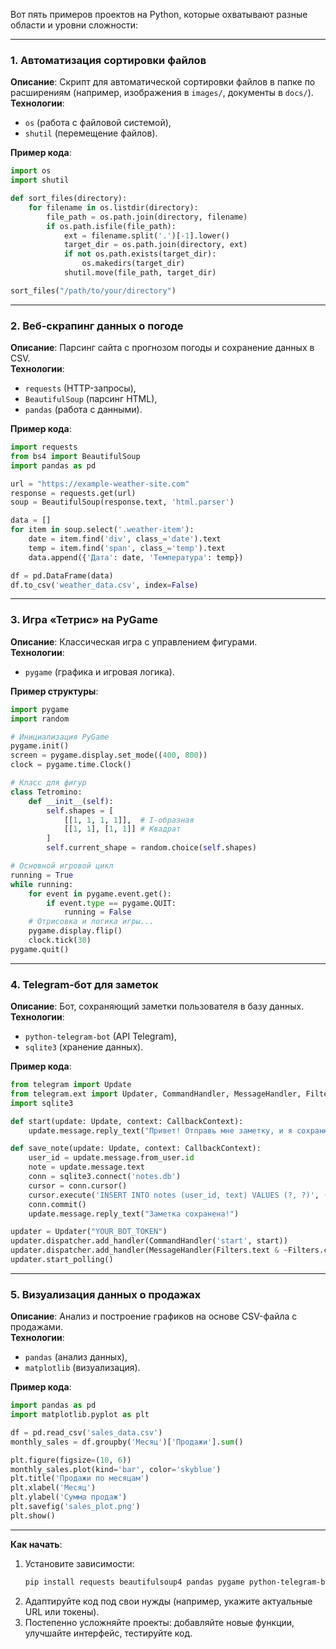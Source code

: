 Вот пять примеров проектов на Python, которые охватывают разные области и уровни сложности:

---

### 1. **Автоматизация сортировки файлов**
**Описание**: Скрипт для автоматической сортировки файлов в папке по расширениям (например, изображения в `images/`, документы в `docs/`).  
**Технологии**:  
- `os` (работа с файловой системой),  
- `shutil` (перемещение файлов).  

**Пример кода**:
```python
import os
import shutil

def sort_files(directory):
    for filename in os.listdir(directory):
        file_path = os.path.join(directory, filename)
        if os.path.isfile(file_path):
            ext = filename.split('.')[-1].lower()
            target_dir = os.path.join(directory, ext)
            if not os.path.exists(target_dir):
                os.makedirs(target_dir)
            shutil.move(file_path, target_dir)

sort_files("/path/to/your/directory")
```

---

### 2. **Веб-скрапинг данных о погоде**
**Описание**: Парсинг сайта с прогнозом погоды и сохранение данных в CSV.  
**Технологии**:  
- `requests` (HTTP-запросы),  
- `BeautifulSoup` (парсинг HTML),  
- `pandas` (работа с данными).  

**Пример кода**:
```python
import requests
from bs4 import BeautifulSoup
import pandas as pd

url = "https://example-weather-site.com"
response = requests.get(url)
soup = BeautifulSoup(response.text, 'html.parser')

data = []
for item in soup.select('.weather-item'):
    date = item.find('div', class_='date').text
    temp = item.find('span', class_='temp').text
    data.append({'Дата': date, 'Температура': temp})

df = pd.DataFrame(data)
df.to_csv('weather_data.csv', index=False)
```

---

### 3. **Игра «Тетрис» на PyGame**
**Описание**: Классическая игра с управлением фигурами.  
**Технологии**:  
- `pygame` (графика и игровая логика).  

**Пример структуры**:
```python
import pygame
import random

# Инициализация PyGame
pygame.init()
screen = pygame.display.set_mode((400, 800))
clock = pygame.time.Clock()

# Класс для фигур
class Tetromino:
    def __init__(self):
        self.shapes = [
            [[1, 1, 1, 1]],  # I-образная
            [[1, 1], [1, 1]] # Квадрат
        ]
        self.current_shape = random.choice(self.shapes)

# Основной игровой цикл
running = True
while running:
    for event in pygame.event.get():
        if event.type == pygame.QUIT:
            running = False
    # Отрисовка и логика игры...
    pygame.display.flip()
    clock.tick(30)
pygame.quit()
```

---

### 4. **Telegram-бот для заметок**
**Описание**: Бот, сохраняющий заметки пользователя в базу данных.  
**Технологии**:  
- `python-telegram-bot` (API Telegram),  
- `sqlite3` (хранение данных).  

**Пример кода**:
```python
from telegram import Update
from telegram.ext import Updater, CommandHandler, MessageHandler, Filters, CallbackContext
import sqlite3

def start(update: Update, context: CallbackContext):
    update.message.reply_text("Привет! Отправь мне заметку, и я сохраню её.")

def save_note(update: Update, context: CallbackContext):
    user_id = update.message.from_user.id
    note = update.message.text
    conn = sqlite3.connect('notes.db')
    cursor = conn.cursor()
    cursor.execute('INSERT INTO notes (user_id, text) VALUES (?, ?)', (user_id, note))
    conn.commit()
    update.message.reply_text("Заметка сохранена!")

updater = Updater("YOUR_BOT_TOKEN")
updater.dispatcher.add_handler(CommandHandler('start', start))
updater.dispatcher.add_handler(MessageHandler(Filters.text & ~Filters.command, save_note))
updater.start_polling()
```

---

### 5. **Визуализация данных о продажах**
**Описание**: Анализ и построение графиков на основе CSV-файла с продажами.  
**Технологии**:  
- `pandas` (анализ данных),  
- `matplotlib` (визуализация).  

**Пример кода**:
```python
import pandas as pd
import matplotlib.pyplot as plt

df = pd.read_csv('sales_data.csv')
monthly_sales = df.groupby('Месяц')['Продажи'].sum()

plt.figure(figsize=(10, 6))
monthly_sales.plot(kind='bar', color='skyblue')
plt.title('Продажи по месяцам')
plt.xlabel('Месяц')
plt.ylabel('Сумма продаж')
plt.savefig('sales_plot.png')
plt.show()
```

---

**Как начать**:  
1. Установите зависимости:  
   ```bash
   pip install requests beautifulsoup4 pandas pygame python-telegram-bot matplotlib
   ```
2. Адаптируйте код под свои нужды (например, укажите актуальные URL или токены).  
3. Постепенно усложняйте проекты: добавляйте новые функции, улучшайте интерфейс, тестируйте код.